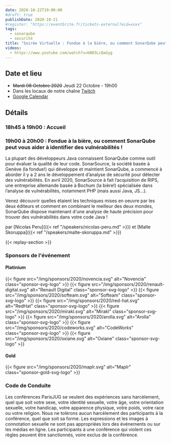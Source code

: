 ```yaml
---
date: 2020-10-22T19:00:00
#draft: true
publishDate: 2020-10-21
#register: "https://eventbrite.fr/tickets-external?eid=xxxx"
tags:
  - sonarqube
  - securité
title: "Soirée Virtuelle : Fondue à la bière, ou comment SonarQube peut vous aider à identifier des vulnérabilités !"
videos:
  - https://www.youtube.com/watch?v=bNO3LcQaGyg
---
```


## Date et lieu

- ~~Mardi 08 Octobre 2020~~ Jeudi 22 Octobre - 19h00
- Dans les locaux de notre chaîne [Twitch](https://www.twitch.tv/parisjug)
- [Google Calendar](https://www.google.com/calendar/render?action=TEMPLATE&text=Paris+JUG+-+Soir%C3%A9e+Virtuelle%3A+SonarQube+et+s%C3%A9curit%C3%A9+%282020%2F10%2F22+-+19h00%29&details=18h45+%C3%A0+19h00+%3A+Accueil%0A%0A19h00+%C3%A0+20h00%3A+Fondue+%C3%A0+la+bi%C3%A8re%2C+ou+comment+SonarQube+peut+vous+aider+%C3%A0+identifier+des+vuln%C3%A9rabilit%C3%A9s%21%0A%0ALa+plupart+des+d%C3%A9veloppeurs+Java+connaissent+SonarQube+comme+outil+pour+%C3%A9valuer+la+qualit%C3%A9+de+leur+code.+SonarSource%2C+la+soci%C3%A9t%C3%A9+bas%C3%A9e+%C3%A0+Gen%C3%A8ve+%28la+fondue%21%29+qui+d%C3%A9veloppe+et+maintient+SonarQube%2C+a+commenc%C3%A9+%C3%A0+aborder+il+y+a+2+ans+le+d%C3%A9veloppement+d%E2%80%99analyse+de+s%C3%A9curit%C3%A9+pour+d%C3%A9tecter+des+vuln%C3%A9rabilit%C3%A9s.%0AEn+avril+2020%2C+SonarSource+%C3%A0+fait+l%E2%80%99acquisition+de+RIPS%2C+une+entreprise+allemande+bas%C3%A9e+%C3%A0+Bochum+%28la+bi%C3%A8re%21%29+sp%C3%A9cialis%C3%A9e+dans+l%E2%80%99analyse+de+vuln%C3%A9rabilit%C3%A9s%2C+notamment+PHP+%28mais+aussi+Java%2C+JS...%29.%0A%0AVenez+d%C3%A9couvrir+quelles+%C3%A9taient+les+techniques+mises+en+oeuvre+par+les+deux+%C3%A9diteurs+et+comment+en+combinant+le+meilleur+des+deux+mondes%2C+SonarQube+dispose+maintenant+d%27une+analyse+de+haute+pr%C3%A9cision+pour+trouver+des+vuln%C3%A9rabilit%C3%A9s+dans+votre+code+Java+%21%0A%0Apar+Nicolas+Peru+et+Malte+Skoruppa&location=https%3A%2F%2Fwww.twitch.tv%2Fparisjug&dates=20201022T164500Z%2F20201022T181500Z)

## Détails

### 18h45 à 19h00 : Accueil

### 19h00 à 20h00 : Fondue à la bière, ou comment SonarQube peut vous aider à identifier des vulnérabilités !

La plupart des développeurs Java connaissent SonarQube comme outil pour évaluer la qualité de leur code. SonarSource, la société basée à Genève (la fondue!) qui développe et maintient SonarQube, a commencé à aborder il y a 2 ans le développement d’analyse de sécurité pour détecter des vulnérabilités.
En avril 2020, SonarSource à fait l’acquisition de RIPS, une entreprise allemande basée à Bochum (la bière!) spécialisée dans l’analyse de vulnérabilités, notamment PHP (mais aussi Java, JS...).

Venez découvrir quelles étaient les techniques mises en oeuvre par les deux éditeurs et comment en combinant le meilleur des deux mondes, SonarQube dispose maintenant d'une analyse de haute précision pour trouver des vulnérabilités dans votre code Java !

par [Nicolas Peru]({{< ref "/speakers/nicolas-peru.md" >}}) et [Malte Skoruppa]({{< ref "/speakers/malte-skoruppa.md" >}})

{{< replay-section >}}

### Sponsors de l'événement

#### Platinium

{{< figure src="/img/sponsors/2020/novencia.svg" alt="Novencia" class="sponsor-svg-logo" >}}
{{< figure src="/img/sponsors/2020/renault-digital.svg" alt="Renault Digital" class="sponsor-svg-logo" >}}
{{< figure src="/img/sponsors/2020/softeam.svg" alt="Softeam" class="sponsor-svg-logo" >}}
{{< figure src="/img/sponsors/2020/red-hat.svg" alt="RedHat" class="sponsor-svg-logo" >}}
{{< figure src="/img/sponsors/2020/mirakl.svg" alt="Mirakl" class="sponsor-svg-logo" >}}
{{< figure src="/img/sponsors/2020/arolla.svg" alt="Arolla" class="sponsor-svg-logo" >}}
{{< figure src="/img/sponsors/2020/codeworks.svg" alt="CodeWorks" class="sponsor-svg-logo" >}}
{{< figure src="/img/sponsors/2020/oxiane.svg" alt="Oxiane" class="sponsor-svg-logo" >}}

#### Gold

{{< figure src="/img/sponsors/2020/maplr.svg" alt="Maplr" class="sponsor-gold-svg-logo" >}}

### Code de Conduite

Les conférences ParisJUG se veulent des expériences sans harcèlement, quel que soit votre sexe, votre identité sexuelle, votre âge, votre orientation sexuelle, votre handicap, votre apparence physique, votre poids, votre race ou votre religion. Nous ne tolérons aucun harcèlement des participants à la conférence, quel que soit sa forme. Les expressions et les images à connotation sexuelle ne sont pas appropriées lors des événements ou sur les médias en ligne. Les participants à une conférence qui violent ces règles peuvent être sanctionnés, voire exclus de la conférence.
